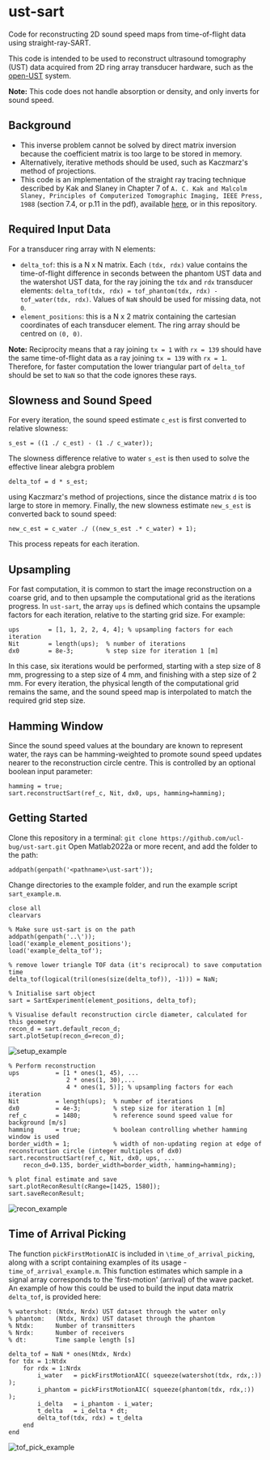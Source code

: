 # ust-sart
Code for reconstructing 2D sound speed maps from time-of-flight data using straight-ray-SART.

This code is intended to be used to reconstruct ultrasound tomography (UST) data acquired from 2D ring array transducer hardware, such as the [open-UST](https://github.com/morganjroberts/open-UST) system.

**Note:** This code does not handle absorption or density, and only inverts for sound speed.

## Background

- This inverse problem cannot be solved by direct matrix inversion because the coefficient matrix is too large to be stored in memory.
- Alternatively, iterative methods should be used, such as Kaczmarz's method of projections.
- This code is an implementation of the straight ray tracing technique described by Kak and Slaney in Chapter 7 of `A. C. Kak and Malcolm Slaney, Principles of Computerized Tomographic Imaging, IEEE Press, 1988` (section 7.4, or p.11 in the pdf), available [here](https://www.slaney.org/pct/pct-toc.html), or in this repository.

## Required Input Data
For a transducer ring array with N elements:

- `delta_tof`: this is a N x N matrix. Each `(tdx, rdx)` value contains the time-of-flight difference in seconds between the phantom UST data and the watershot UST data, for the ray joining the `tdx` and `rdx` transducer elements: `delta_tof(tdx, rdx) = tof_phantom(tdx, rdx) - tof_water(tdx, rdx)`. Values of `NaN` should be used for missing data, not `0`.
- `element_positions`: this is a N x 2 matrix containing the cartesian coordinates of each transducer element. The ring array should be centred on `(0, 0)`.

**Note:** Reciprocity means that a ray joining `tx = 1` with `rx = 139` should have the same time-of-flight data as a ray joining `tx = 139` with `rx = 1`. Therefore, for faster computation the lower triangular part of `delta_tof` should be set to `NaN` so that the code ignores these rays.

## Slowness and Sound Speed
For every iteration, the sound speed estimate `c_est` is first converted to relative slowness:
```
s_est = ((1 ./ c_est) - (1 ./ c_water));
```
The slowness difference relative to water `s_est` is then used to solve the effective linear alebgra problem 
```
delta_tof = d * s_est;
```
using Kaczmarz's method of projections, since the distance matrix `d` is too large to store in memory.
Finally, the new slowness estimate `new_s_est` is converted back to sound speed:
```
new_c_est = c_water ./ ((new_s_est .* c_water) + 1);
```
This process repeats for each iteration.

## Upsampling

For fast computation, it is common to start the image reconstruction on a coarse grid, and to then upsample the computational grid as the iterations progress. In `ust-sart`, the array `ups` is defined which contains the upsample factors for each iteration, relative to the starting grid size. For example:
```
ups        = [1, 1, 2, 2, 4, 4]; % upsampling factors for each iteration
Nit        = length(ups);  % number of iterations
dx0        = 8e-3;         % step size for iteration 1 [m]
``` 
In this case, six iterations would be performed, starting with a step size of 8 mm, progressing to a step size of 4 mm, and finishing with a step size of 2 mm. For every iteration, the physical length of the computational grid remains the same, and the sound speed map is interpolated to match the required grid step size.

## Hamming Window
Since the sound speed values at the boundary are known to represent water, the rays can be hamming-weighted to promote sound speed updates nearer to the reconstruction circle centre. This is controlled by an optional boolean input parameter:
```
hamming = true;
sart.reconstructSart(ref_c, Nit, dx0, ups, hamming=hamming);
```

## Getting Started

Clone this repository in a terminal: `git clone https://github.com/ucl-bug/ust-sart.git`
Open Matlab2022a or more recent, and add the folder to the path:
```
addpath(genpath('<pathname>\ust-sart'));
```
Change directories to the example folder, and run the example script `sart_example.m`.

```
close all
clearvars

% Make sure ust-sart is on the path
addpath(genpath('..\')); 
load('example_element_positions');
load('example_delta_tof');

% remove lower triangle TOF data (it's reciprocal) to save computation time
delta_tof(logical(tril(ones(size(delta_tof)), -1))) = NaN;

% Initialise sart object
sart = SartExperiment(element_positions, delta_tof);

% Visualise default reconstruction circle diameter, calculated for this geometry
recon_d = sart.default_recon_d;
sart.plotSetup(recon_d=recon_d);

```
![setup_example](https://github.com/ucl-bug/ust-sart/blob/main/setup_example.png)
```
% Perform reconstruction
ups          = [1 * ones(1, 45), ...
                2 * ones(1, 30),...
                4 * ones(1, 5)]; % upsampling factors for each iteration
Nit          = length(ups);  % number of iterations
dx0          = 4e-3;         % step size for iteration 1 [m]
ref_c        = 1480;         % reference sound speed value for background [m/s]
hamming      = true;         % boolean controlling whether hamming window is used
border_width = 1;            % width of non-updating region at edge of reconstruction circle (integer multiples of dx0)
sart.reconstructSart(ref_c, Nit, dx0, ups, ...
    recon_d=0.135, border_width=border_width, hamming=hamming);

% plot final estimate and save
sart.plotReconResult(cRange=[1425, 1580]);
sart.saveReconResult;

```

![recon_example](https://github.com/ucl-bug/ust-sart/blob/main/recon_example.png)


## Time of Arrival Picking

The function `pickFirstMotionAIC` is included in `\time_of_arrival_picking`, along with a script containing examples of its usage - `time_of_arrival_example.m`. This function estimates which sample in a signal array corresponds to the 'first-motion' (arrival) of the wave packet. An example of how this could be used to build the input data matrix `delta_tof`, is provided here:

```
% watershot: (Ntdx, Nrdx) UST dataset through the water only
% phantom:   (Ntdx, Nrdx) UST dataset through the phantom
% Ntdx:      Number of transmitters
% Nrdx:      Number of receivers
% dt:        Time sample length [s]

delta_tof = NaN * ones(Ntdx, Nrdx)
for tdx = 1:Ntdx
    for rdx = 1:Nrdx
        i_water   = pickFirstMotionAIC( squeeze(watershot(tdx, rdx,:)) );
        i_phantom = pickFirstMotionAIC( squeeze(phantom(tdx, rdx,:))   );
        i_delta   = i_phantom - i_water;
        t_delta   = i_delta * dt;
        delta_tof(tdx, rdx) = t_delta
    end
end

```

![tof_pick_example](https://github.com/ucl-bug/ust-sart/blob/main/tof_pick_example.png)